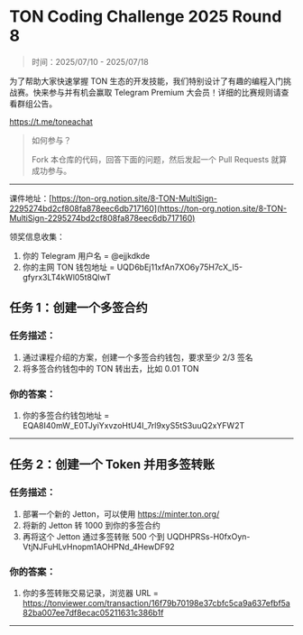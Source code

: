 # TON Coding Challenge 2025 Round 8

> 时间：2025/07/10 - 2025/07/18

为了帮助大家快速掌握 TON 生态的开发技能，我们特别设计了有趣的编程入门挑战赛。快来参与并有机会赢取 Telegram Premium 大会员！详细的比赛规则请查看群组公告。

https://t.me/toneachat

> 如何参与？
>
> Fork 本仓库的代码，回答下面的问题，然后发起一个 Pull Requests 就算成功参与。

---

课件地址：[https://ton-org.notion.site/8-TON-MultiSign-2295274bd2cf808fa878eec6db717160](https://ton-org.notion.site/8-TON-MultiSign-2295274bd2cf808fa878eec6db717160)

领奖信息收集：
1. 你的 Telegram 用户名 = @ejjkdkde
2. 你的主网 TON 钱包地址 = UQD6bEj11xfAn7XO6y75H7cX_I5-gfyrx3LT4kWl05t8QlwT


## 任务 1：创建一个多签合约
### 任务描述：

1. 通过课程介绍的方案，创建一个多签合约钱包，要求至少 2/3 签名
2. 将多签合约钱包中的 TON 转出去，比如 0.01 TON


### 你的答案：

1. 你的多签合约钱包地址 = EQA8I40mW_E0TJyiYxvzoHtU4I_7rl9xyS5tS3uuQ2xYFW2T


---

## 任务 2：创建一个 Token 并用多签转账

### 任务描述：

1. 部署一个新的 Jetton，可以使用 https://minter.ton.org/
2. 将新的 Jetton 转 1000 到你的多签合约
3. 再将这个 Jetton 通过多签转账 500 个到 UQDHPRSs-H0fxOyn-VtjNJFuHLvHnopm1AOHPNd_4HewDF92

### 你的答案：

1. 你的多签转账交易记录，浏览器 URL = https://tonviewer.com/transaction/16f79b70198e37cbfc5ca9a637efbf5a82ba007ee7df8ecac05211631c386b1f

---


